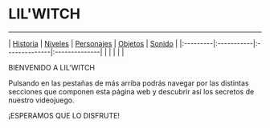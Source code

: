 # LIL'WITCH
 
* * *

 | [Historia](./subPages/historia.html)   |    [Niveles](./subPages/niveles.html)   |    [Personajes](./subPages/personajes.html)    |   [Objetos](./subPages/objetos.html)  |   [Sonido](./subPages/sonido.html)  |
 |:---------|:-----------|:--------------|:--------------|
 |          |            |               |               |

BIENVENIDO A LIL'WITCH

Pulsando en las pestañas de más arriba podrás navegar por las distintas secciones que componen esta página web y descubrir así los secretos de nuestro videojuego.

¡ESPERAMOS QUE LO DISFRUTE!


